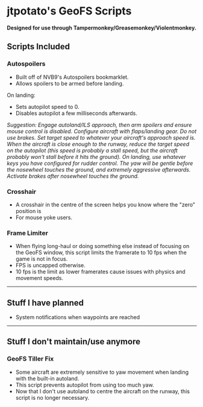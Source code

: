 # jtpotato's GeoFS Scripts

**Designed for use through Tampermonkey/Greasemonkey/Violentmonkey.**

## Scripts Included

### Autospoilers

- Built off of NVB9's Autospoilers bookmarklet.
- Allows spoilers to be armed before landing.

On landing:

- Sets autopilot speed to 0.
- Disables autopilot a few milliseconds afterwards.

_Suggestion: Engage autoland/ILS approach, then arm spoilers and ensure mouse control is disabled. Configure aircraft with flaps/landing gear. Do not use brakes. Set target speed to whatever your aircraft's approach speed is. When the aircraft is close enough to the runway, reduce the target speed on the autopilot (this speed is probably a stall speed, but the aircraft probably won't stall before it hits the ground). On landing, use whatever keys you have configured for rudder control. The yaw will be gentle before the nosewheel touches the ground, and extremely aggressive afterwards. Activate brakes after nosewheel touches the ground._

### Crosshair

- A crosshair in the centre of the screen helps you know where the "zero" position is
- For mouse yoke users.

### Frame Limiter

- When flying long-haul or doing something else instead of focusing on the GeoFS window, this script limits the framerate to 10 fps when the game is not in focus.
- FPS is uncapped otherwise.
- 10 fps is the limit as lower framerates cause issues with physics and movement speeds.

---

## Stuff I have planned

- System notifications when waypoints are reached

---

## Stuff I don't maintain/use anymore

### GeoFS Tiller Fix

- Some aircraft are extremely sensitive to yaw movement when landing with the built-in autoland.
- This script prevents autopilot from using too much yaw.
- Now that I don't use autoland to centre the aircraft on the runway, this script is no longer necessary.
